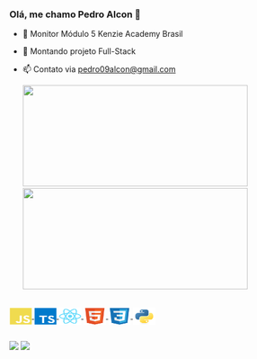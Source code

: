 ### Olá, me chamo Pedro Alcon 👋

- 🔭 Monitor Módulo 5 Kenzie Academy Brasil
- 🌱 Montando projeto Full-Stack
- 📫 Contato via pedro09alcon@gmail.com

  <div alignS="center">
    <a href="https://github.com/pedroalcon09">
    <img height="180em" width="400px" src="https://github-readme-stats.vercel.app/api?username=pedroalcon09&show_icons=true&theme=dark&include_all_commits=true&count_private=true"/>
    <img height="180em" width="400px" src="https://github-readme-stats.vercel.app/api/top-langs/?username=pedroalcon09&layout=compact&langs_count=7&theme=dark"/>
  </div>

##

  <div style="display: inline_block">
    <img align="center" alt="pedro-Js" height="30" width="40" src="https://raw.githubusercontent.com/devicons/devicon/master/icons/javascript/javascript-plain.svg">
    <img align="center" alt="pedro-Ts" height="30" width="40" src="https://raw.githubusercontent.com/devicons/devicon/master/icons/typescript/typescript-plain.svg">
    <img align="center" alt="pedro-React" height="30" width="40" src="https://raw.githubusercontent.com/devicons/devicon/master/icons/react/react-original.svg">
    <img align="center" alt="pedro-HTML" height="30" width="40" src="https://raw.githubusercontent.com/devicons/devicon/master/icons/html5/html5-original.svg">
    <img align="center" alt="pedro-CSS" height="30" width="40" src="https://raw.githubusercontent.com/devicons/devicon/master/icons/css3/css3-original.svg">
    <img align="center" alt="pedro-Python" height="30" width="40" src="https://raw.githubusercontent.com/devicons/devicon/master/icons/python/python-original.svg">
  </div>
    
##
  
  <div> 
    <a href = "mailto:pedro09alcon@gmail.com"><img src="https://img.shields.io/badge/-Gmail-%23333?style=for-the-badge&logo=gmail&logoColor=white" target="_blank"></a>
    <a href="https://www.linkedin.com/in/pedro-henrique-alcon-gomes-5ab1b313b/" target="_blank"><img src="https://img.shields.io/badge/-LinkedIn-%230077B5?style=for-the-badge&logo=linkedin&logoColor=white" target="_blank"></a>
